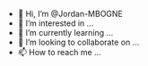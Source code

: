 - 👋 Hi, I’m @Jordan-MBOGNE
- 👀 I’m interested in ...
- 🌱 I’m currently learning ...
- 💞️ I’m looking to collaborate on ...
- 📫 How to reach me ...

<!---
Jordan-MBOGNE/Jordan-MBOGNE is a ✨ special ✨ repository because its `README.md` (this file) appears on your GitHub profile.
You can click the Preview link to take a look at your changes.
--->
